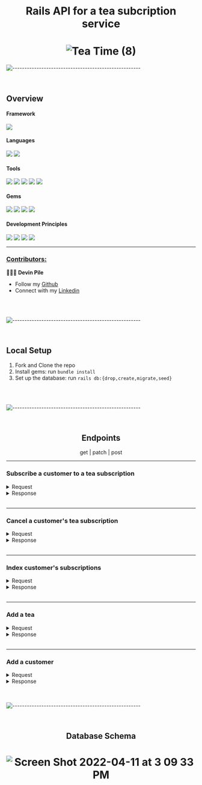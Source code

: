 # <div align="center">Rails API for a tea subcription service</div>


# <div align="center">![Tea Time (8)](https://user-images.githubusercontent.com/87088092/163321616-2709dc54-55c5-4277-8496-249b8eeec256.png)
</div>

![-----------------------------------------------------](https://raw.githubusercontent.com/andreasbm/readme/master/assets/lines/rainbow.png)

<br>

## Overview


#### Framework
<p>
  <img src="https://img.shields.io/badge/Ruby%20On%20Rails-b81818.svg?&style=flat&logo=rubyonrails&logoColor=white" />
</p>

#### Languages
<p>
  <img src="https://img.shields.io/badge/Ruby-CC0000.svg?&style=flaste&logo=ruby&logoColor=white" />
  <img src="https://img.shields.io/badge/ActiveRecord-CC0000.svg?&style=flaste&logo=rubyonrails&logoColor=white" />
</p>

#### Tools
<p>
  <img src="https://img.shields.io/badge/Atom-66595C.svg?&style=flaste&logo=atom&logoColor=white" />  
  <img src="https://img.shields.io/badge/Git-F05032.svg?&style=flaste&logo=git&logoColor=white" />
  <img src="https://img.shields.io/badge/GitHub-181717.svg?&style=flaste&logo=github&logoColor=white" />
  <img src="https://img.shields.io/badge/Postman-FF6E4F.svg?&style=flat&logo=postman&logoColor=white" />
  <img src="https://img.shields.io/badge/PostgreSQL-%234169E1?logo=postgresql&logoColor=white" />
</p>

#### Gems
<p>
  <img src="https://img.shields.io/badge/rspec--rails-b81818.svg?&style=flaste&logo=rubygems&logoColor=white" />
  <img src="https://img.shields.io/badge/pry-b81818.svg?&style=flaste&logo=rubygems&logoColor=white" />   
  <img src="https://img.shields.io/badge/simplecov-b81818.svg?&style=flaste&logo=rubygems&logoColor=white" />  
  <img src="https://img.shields.io/badge/shoulda--matchers-b81818.svg?&style=flaste&logo=rubygems&logoColor=white" />
</p>

#### Development Principles
<p>
  <img src="https://img.shields.io/badge/OOP-b81818.svg?&style=flaste&logo=OOP&logoColor=white" />
  <img src="https://img.shields.io/badge/TDD-b87818.svg?&style=flaste&logo=TDD&logoColor=white" />
  <img src="https://img.shields.io/badge/MVC-FF6E4F.svg?&style=flaste&logo=MVC&logoColor=white" />
  <img src="https://img.shields.io/badge/REST-33b818.svg?&style=flaste&logo=REST&logoColor=white" />  
</p>

<hr>

### <ins>Contributors:</ins>

👨🏽‍💻 **Devin Pile**

- Follow my [Github](https://github.com/devin-p-lay)
- Connect with my [Linkedin](https://www.linkedin.com/in/devin-pile-162460165/)

<br>

<br>

![-----------------------------------------------------](https://raw.githubusercontent.com/andreasbm/readme/master/assets/lines/rainbow.png)

<br>

## Local Setup

1. Fork and Clone the repo
2. Install gems: run `bundle install`
3. Set up the database: run  `rails db:{drop,create,migrate,seed}`

<br>

<br>

![-----------------------------------------------------](https://raw.githubusercontent.com/andreasbm/readme/master/assets/lines/rainbow.png)

<br>

## <div align="center">Endpoints</div>

<div align="center"> get   |   patch   |     post </div>

<hr>

### Subscribe a customer to a tea subscription
  <details close="close">
  <summary>Request</summary>
  
```
    post "/api/v1/customers/#{customer.id}/subscriptions"
```
  
</details>

<details close="close">
  <summary>Response</summary>
  
#
  
</details>

<br>

<hr>
  
### Cancel a customer's tea subscription

 <details close="close">
  <summary>Request</summary>
  
```
    patch
```
  
</details>

<details close="close">
  <summary>Response</summary>
  
#
  
</details>

<br>

<hr>

### Index customer's subscriptions

 <details close="close">
  <summary>Request</summary>
  
```
    get
```
  
</details>

<details close="close">
  <summary>Response</summary>
  
#
  
</details>

<br>

<hr>

### Add a tea 

<details close="close">
  <summary>Request</summary>
  
```
    post "/api/v1/teas"
```
  
</details>

<details close="close">
  <summary>Response</summary>
  
# ![Screen Shot 2022-04-14 at 1 22 22 AM](https://user-images.githubusercontent.com/87088092/163334727-bfc144f7-f1af-45de-86a3-44510690a5b0.png)
  
</details>

<br> 

<hr>

### Add a customer

<details close="close">
  <summary>Request</summary>
  
```json
    post /api/v1/customers
```
  Request body:
```json
  {
      first_name: 'Beckett',
      last_name: 'Bengal',
      email: 'test@meowmail.com',
      address: 'Street, City, State'
  }
```
  
</details>

<details close="close">
  <summary>Response</summary>
  
```json
  
{
    "data": {
        "id": "2",
        "type": "customer",
        "attributes": {
            "first_name": "Beckett",
            "last_name": "Bengal",
            "email": "test@meowmail.com",
            "address": "Street, City, State"
        }
    }
}
```
  
</details>

<br>

<br>

![-----------------------------------------------------](https://raw.githubusercontent.com/andreasbm/readme/master/assets/lines/rainbow.png)

<br>

## <div align="center"> Database Schema </div>

# <div align="center">![Screen Shot 2022-04-11 at 3 09 33 PM](https://user-images.githubusercontent.com/87088092/163325076-c8d87205-5bbd-4851-99e7-48841be20313.png)</div>
